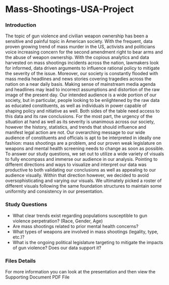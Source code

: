 # Mass-Shootings-USA-Project

### Introduction

The topic of gun violence and civilian weapon ownership has been a sensitive and painful topic in American society. With the frequent, data proven growing trend of mass murder in the US, activists and politicians voice increasing concern for the second amendment right to bear arms and the abuse of weapon ownership. With the copious analytics and data harvested on mass shootings incidents across the nation, lawmakers look for informed, data driven arguments to influence rational policy to mitigate the severity of the issue. 
Moreover, our society is constantly flooded with mass media headlines and news stories covering tragedies across the nation on a near daily basis. Making sense of mainstream media agenda and headlines may lead to incorrect assumptions and distortion of the raw image of the present day. Our intended audience is a wide portion of our society, but in particular, people looking to be enlightened by the raw data as educated constituents, as well as individuals in power capable of shaping policy and nitiative as well. Both sides of the table need access to this data and its raw conclusions.
For the most part, the urgency of the situation at hand as well as its severity is unanimous across our society, however the history, statistics, and trends that should influence and manifest legal action are not. Our overarching message to our wide audience of constituents and officials is apt to be interpreted in ideally one fashion: mass shootings are a problem, and our proven weak legislature on weapons and mental health screening needs to change as soon as possible. 
To answer our study questions, we set out to utilize a wide variety of visuals to fully encompass and immerse our audience in our analysis. Pointing to different directions and ways to visualize and interpret our data was productive to both validating our conclusions as well as appealing to our audience visually. Within that direction however, we decided to avoid oversophisticating and varying our visuals. We ultimately picked a roster of different visuals following the same foundation structures to maintain some uniformity and consistency in our presentation.

### Study Questions

- What clear trends exist regarding populations susceptible to gun violence perpetration? (Race, Gender, Age)
- Are mass shootings related to prior mental health concerns?
- What types of weapons are involved in mass shootings (legality, type, etc.)?
- What is the ongoing political legislature targeting to mitigate the impacts of gun violence? Does our data support it?

### Files Details

For more information you can look at the presentation and then view the Supporting Document PDF File
